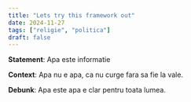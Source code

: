 ```yaml
---
title: "Lets try this framework out"
date: 2024-11-27
tags: ["religie", "politica"]
draft: false
---
```

**Statement**: Apa este informatie  <br>

**Context**: Apa nu e apa, ca nu curge fara sa fie la vale.  <br>

**Debunk**: Apa este apa e clar pentru toata lumea.


